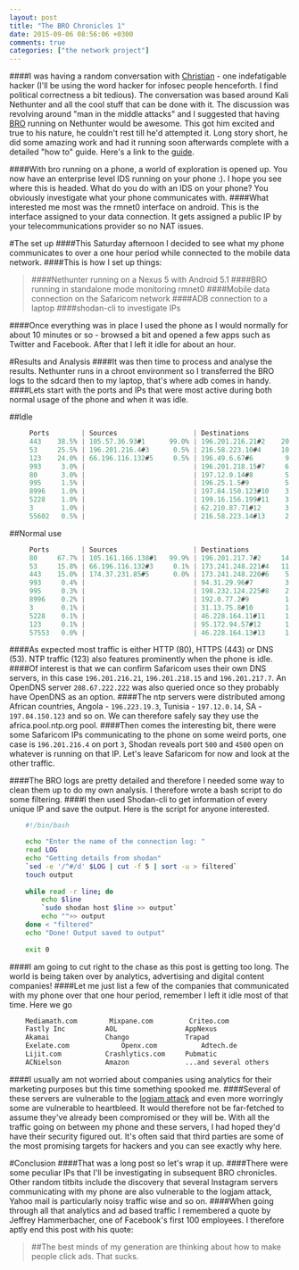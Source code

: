```yaml
---
layout: post
title: "The BRO Chronicles 1"
date: 2015-09-06 08:56:06 +0300
comments: true
categories: ["the network project"]
---
```

####I was having a random conversation with <a href="https://twitter.com/xtian_kisutsa" target="_blank">Christian</a> - one indefatigable hacker (I'll be using the word hacker for infosec people henceforth. I find political correctness a bit tedious). The conversation was based around Kali Nethunter and all the cool stuff that can be done with it. The discussion was revolving around "man in the middle attacks" and I suggested that having <a href="https://www.bro.org/" target="_blank">BRO</a> running on Nethunter would be awesome. This got him excited and true to his nature, he couldn't rest till he'd attempted it. Long story short, he did some amazing work and had it running soon afterwards complete with a detailed "how to" guide. Here's a link to the <a href="http://t.co/Iz992aMCL5" target="_blank">guide</a>.

<!--more-->

####With bro running on a phone, a world of exploration is opened up. You now have an enterprise level IDS running on your phone :). I hope you see where this is headed. What do you do with an IDS on your phone? You obviously investigate what your phone communicates with. 
####What interested me most was the rmnet0 interface on android. This is the interface assigned to your data connection. It gets assigned a public IP by your telecommunications provider so no NAT issues.

#The set up
####This Saturday afternoon I decided to see what my phone communicates to over a one hour period while connected to the mobile data network.
####This is how I set up things:
>####Nethunter running on a Nexus 5 with Android 5.1
>####BRO running in standalone mode monitoring rmnet0
>####Mobile data connection on the Safaricom network
>####ADB connection to a laptop
>####shodan-cli to investigate IPs

####Once everything was in place I used the phone as I would normally for about 10 minutes or so - browsed a bit and opened a few apps such as Twitter and Facebook. After that I left it idle for about an hour.

#Results and Analysis
####It was then time to process and analyse the results. Nethunter runs in a chroot environment so I transferred the BRO logs to the sdcard then to my laptop, that's where adb comes in handy.
####Lets start with the ports and IPs that were most active during both normal usage of the phone and when it was idle.

##Idle
```javascript
	 Ports        | Sources                   | Destinations              |
     443    38.5% | 105.57.36.93#1      99.0% | 196.201.216.21#2    20.0% | 
     53     25.5% | 196.201.216.4#3      0.5% | 216.58.223.10#4     10.0% | 
     123    24.0% | 66.196.116.132#5     0.5% | 196.49.6.67#6        9.0% | 
     993     3.0% |                           | 196.201.218.15#7     6.5% | 
     80      3.0% |                           | 197.12.0.14#8        5.0% | 
     995     1.5% |                           | 196.25.1.5#9         5.0% | 
     8996    1.0% |                           | 197.84.150.123#10    3.5% | 
     5228    1.0% |                           | 199.16.156.199#11    3.0% | 
     3       1.0% |                           | 62.210.87.71#12      3.0% | 
     55602   0.5% |                           | 216.58.223.14#13     2.0% | 
```
##Normal use
```javascript
	 Ports        | Sources                   | Destinations              |
     80     67.7% | 105.161.166.138#1   99.9% | 196.201.217.7#2     14.6% |
     53     15.8% | 66.196.116.132#3     0.1% | 173.241.248.221#4   11.4% |
     443    15.0% | 174.37.231.85#5      0.0% | 173.241.248.220#6    5.2% |
     993     0.4% |                           | 94.31.29.96#7        3.2% |
     995     0.3% |                           | 198.232.124.225#8    2.5% |
     8996    0.2% |                           | 192.0.77.2#9         1.7% |
     3       0.1% |                           | 31.13.75.8#10        1.7% |
     5228    0.1% |                           | 46.228.164.11#11     1.6% |
     123     0.1% |                           | 95.172.94.57#12      1.5% |
     57553   0.0% |                           | 46.228.164.13#13     1.4% |
```
####As expected most traffic is either HTTP (80), HTTPS (443) or DNS (53). NTP traffic (123) also features prominently when the phone is idle.
####Of interest is that we can confirm Safaricom uses their own DNS servers, in this case `196.201.216.21`, `196.201.218.15` and `196.201.217.7`. An OpenDNS server `208.67.222.222` was also queried once so they probably have OpenDNS as an option.
####The ntp servers were distributed among African countries, Angola - `196.223.19.3`, Tunisia - `197.12.0.14`, SA - `197.84.150.123` and so on. We can therefore safely say they use the africa.pool.ntp.org pool.
####Then comes the interesting bit, there were some Safaricom IPs communicating to the phone on some weird ports, one case is `196.201.216.4` on port `3`, Shodan reveals port `500` and `4500` open on whatever is running on that IP. Let's leave Safaricom for now and look at the other traffic.

####The BRO logs are pretty detailed and therefore I needed some way to clean them up to do my own analysis. I therefore wrote a bash script to do some filtering.
####I then used Shodan-cli to get information of every unique IP and save the output. Here is the script for anyone interested.
```bash
	#!/bin/bash

	echo "Enter the name of the connection log: "
	read LOG
	echo "Getting details from shodan"
	`sed -e '/^#/d' $LOG | cut -f 5 | sort -u > filtered`
	touch output
	
	while read -r line; do
		echo $line
		`sudo shodan host $line >> output`
		echo "">> output
	done < "filtered"
	echo "Done! Output saved to output"
	
	exit 0 	
```
####I am going to cut right to the chase as this post is getting too long. The world is being taken over by analytics, advertising and digital content companies!
####Let me just list a few of the companies that communicated with my phone over that one hour period, remember I left it idle most of that time. Here we go
```bash
	Mediamath.com 		 Mixpane.com 		 Criteo.com
	Fastly Inc 			AOL			   		AppNexus
	Akamai 				Chango   			Trapad
	Exelate.com 		 	Openx.com    		Adtech.de
	Lijit.com 			Crashlytics.com   	Pubmatic
	ACNielson 			Amazon  			...and several others
```
####I usually am not worried about companies using analytics for their marketing purposes but this time something spooked me.
####Several of these servers are vulnerable to the <a href="https://weakdh.org/" target="_blank">logjam attack</a> and even more worringly some are vulnerable to heartbleed. It would therefore not be far-fetched to assume they've already been compromised or they will be. With all the traffic going on between my phone and these servers, I had hoped they'd have their security figured out. It's often said that third parties are some of the most promising targets for hackers and you can see exactly why here.

#Conclusion
####That was a long post so let's wrap it up.
####There were some peculiar IPs that I'll be investigating in subsequent BRO chronicles. Other random titbits include the discovery that several Instagram servers communicating with my phone are also vulnerable to the logjam attack, Yahoo mail is particularly noisy traffic wise and so on.
####When going through all that analytics and ad based traffic I remembered a quote by Jeffrey Hammerbacher, one of Facebook's first 100 employees. I therefore aptly end this post with his quote:

>##The best minds of my generation are thinking about how to make people click ads. That sucks.